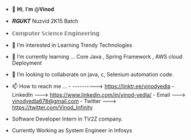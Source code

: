 - 👋 𝐇𝐢, 𝐈’𝐦 @𝐕𝐢𝐧𝐨𝐝
- 𝑹𝑮𝑼𝑲𝑻 Nuzvid 2K15 Batch
- ℂ𝕠𝕞𝕡𝕦𝕥𝕖𝕣 𝕊𝕔𝕚𝕖𝕟𝕔𝕖 𝔼𝕟𝕘𝕚𝕟𝕖𝕖𝕣𝕚𝕟𝕘
- 👀 I’m interested in Learning Trendy Technologies
- 🌱 I’m currently learning ... Core Java , Spring Framework , AWS cloud Deployment
- 💞️ I’m looking to collaborate on java, c, Selenium automation code.
- 📫 How to reach me ... 
      -        ----------> https://linktr.ee/vinodyedla
      - LinkedIn ---> https://www.linkedin.com/in/vinod-yedla/
      - Email    ---> vinodyedla678@gmail.com
      - Twitter  ---> https://twitter.com/Vinod_Infinity

- Software Developer Intern in TV2Z company.
- Currently Working as System Engineer in Infosys
<!---
Vinod678/Vinod678 is a ✨ special ✨ repository because its `README.md` (this file) appears on your GitHub profile.
You can click the Preview link to take a look at your changes.
--->
